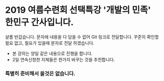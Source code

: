  # 2019 여름수련회 선택특강 '개발의 민족' 한민구 간사입니다.
샬롬 반갑습니다. 문자에 내용을 다 담을 수 없어 Git 링크로 전달합니다. 꾸준히 확인할 필요 없고, 필요가 있을때 문자로 전달 하겠습니다.

- 본 강의는 양일 같은 내용으로 진행을 합니다.
- 2일 연속신청한 지체들은 한가지 바꾸는 것을 추천합니다.

### 특별히 준비해서 올것은 없습니다.
